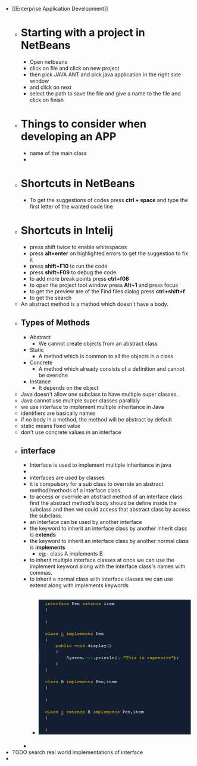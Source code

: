 - [[Enterprise Application Development]]
	- # Starting with a project in NetBeans
		- Open netbeans
		- click on file and click on new project
		- then pick JAVA ANT and pick java application in the right side window
		- and click on next
		- select the path to save the file and give a name to the file and click on finish
	- # Things to consider when developing an APP
		- name of the main class
		-
	- # Shortcuts in NetBeans
		- To get the suggestions of codes press **ctrl + space** and type the first letter of the wanted code line
	- # Shortcuts in Intelij
		- press shift twice to enable whitespaces
		- press **alt+enter** on highlighted errors to get the suggestion to fix it
		- press **shift+F10** to run the code
		- press **shift+F09** to debug the code.
		- to add more break points press **ctrl+f08**
		- to open the project tool window press **Alt+1** and press focus
		- to get the preview are of the Find files dialog press **ctrl+shift+f**
		- to get the search
	- An abstract method is a method which doesn't have a body.
	- ## Types of Methods
		- Abstract
			- We cannot create objects from an abstract class
		- Static
			- A method which is common to all the objects in a class
		- Concrete
			- A method which already consists of a definition and cannot be overidne
		- Instance
			- It depends on the object
	- Java doesn't allow one subclass to have multiple super classes.
	- Java cannot use multiple super classes parallaly
	- we use interface to implement multiple inheritance in Java
	- identifiers are basically names
	- if no body in a method, the method will be abstract by default
	- static means fixed value
	- don't use concrete values in an interface
	- ## interface
		- Interface is used to implement multiple inheritance in java
		-
		- interfaces are used by classes
		- it is compulsory for a sub class to override an abstract method/methods of a interface class.
		- to access or override an abstract method of an interface class first the abstract method's body should be define inside the subclass and then we could access that abstract class by access the subclass.
		- an interface can be used by another interface
		- the keyword to inherit an interface class by another inherit class is **extends**
		- the keyword to inherit an interface class by another normal class is **implements**
			- eg:- class A implements B
		- to inherit multiple interface classes at once we can use the implement keyword along with the interface class's names with commas.
		- to inherit a normal class with interface classes  we can use extend along with implements keywords
			- ![Screenshot 2023-07-19 145251.png](../assets/Screenshot_2023-07-19_145251_1689758700803_0.png)
				-
		-
- TODO search real world implementations of interface
-
